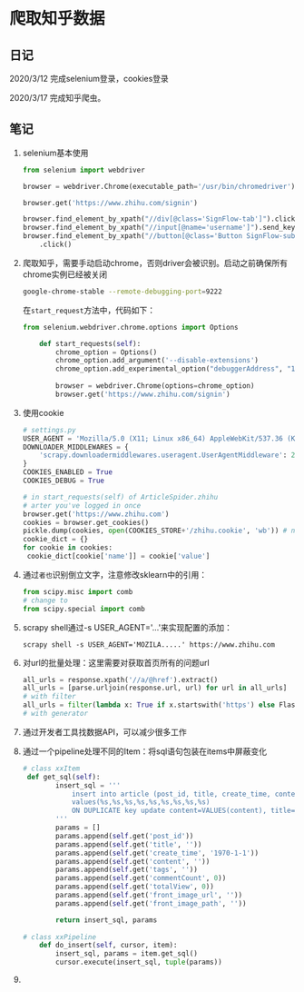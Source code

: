 # 爬取知乎数据

## 日记

2020/3/12 完成selenium登录，cookies登录

2020/3/17 完成知乎爬虫。

## 笔记

1. selenium基本使用

   ```python
   from selenium import webdriver
   
   browser = webdriver.Chrome(executable_path='/usr/bin/chromedriver')
   
   browser.get('https://www.zhihu.com/signin')
   
   browser.find_element_by_xpath("//div[@class='SignFlow-tab']").click()
   browser.find_element_by_xpath("//input[@name='username']").send_keys('18965150181')
   browser.find_element_by_xpath("//button[@class='Button SignFlow-submitButton Button--primary Button--blue']") \
       .click()
   ```

2. 爬取知乎，需要手动启动chrome，否则driver会被识别。启动之前确保所有chrome实例已经被关闭

   ```zsh
   google-chrome-stable --remote-debugging-port=9222
   ```

   在`start_request`方法中，代码如下：

   ```python
   from selenium.webdriver.chrome.options import Options
   
       def start_requests(self):
           chrome_option = Options()
           chrome_option.add_argument('--disable-extensions')
           chrome_option.add_experimental_option("debuggerAddress", "127.0.0.1:9222")
           
           browser = webdriver.Chrome(options=chrome_option)
           browser.get('https://www.zhihu.com/signin')
   ```

3. 使用cookie

   ```python
   # settings.py
   USER_AGENT = 'Mozilla/5.0 (X11; Linux x86_64) AppleWebKit/537.36 (KHTML, like Gecko) Chrome/80.0.3987.132 Safari/537.36' # find with F12 in any Request Header
   DOWNLOADER_MIDDLEWARES = {
       'scrapy.downloadermiddlewares.useragent.UserAgentMiddleware': 2 # user agent 自动变换
   }
   COOKIES_ENABLED = True
   COOKIES_DEBUG = True
   
   # in start_requests(self) of ArticleSpider.zhihu
   # arter you've logged in once
   browser.get('https://www.zhihu.com')
   cookies = browser.get_cookies()
   pickle.dump(cookies, open(COOKIES_STORE+'/zhihu.cookie', 'wb')) # not necessary
   cookie_dict = {}
   for cookie in cookies:
   	cookie_dict[cookie['name']] = cookie['value']
   ```

   

4. 通过`者也`识别倒立文字，注意修改sklearn中的引用：

   ```python
   from scipy.misc import comb
   # change to
   from scipy.special import comb
   ```

   

5. scrapy shell通过-s USER_AGENT='...'来实现配置的添加：

   `scrapy shell -s USER_AGENT='MOZILA.....' https://www.zhihu.com`

6. 对url的批量处理：这里需要对获取首页所有的问题url

   ```python
   all_urls = response.xpath('//a/@href').extract()
   all_urls = [parse.urljoin(response.url, url) for url in all_urls]
   # with filter
   all_urls = filter(lambda x: True if x.startswith('https') else Flase, all_urls)
   # with generator
   
   ```

   

7. 通过开发者工具找数据API，可以减少很多工作

8. 通过一个pipeline处理不同的Item：将sql语句包装在items中屏蔽变化

   ```python
   # class xxItem
    def get_sql(self):
           insert_sql = '''
               insert into article (post_id, title, create_time, content, tags, comment_count, total_view, front_image_url, front_image_path)
               values(%s,%s,%s,%s,%s,%s,%s,%s,%s)
               ON DUPLICATE key update content=VALUES(content), title=VALUES(title);
           '''
           params = []
           params.append(self.get('post_id'))
           params.append(self.get('title', ''))
           params.append(self.get('create_time', '1970-1-1'))
           params.append(self.get('content', ''))
           params.append(self.get('tags', ''))
           params.append(self.get('commentCount', 0))
           params.append(self.get('totalView', 0))
           params.append(self.get('front_image_url', ''))
           params.append(self.get('front_image_path', ''))
   
           return insert_sql, params
       
   # class xxPipeline
       def do_insert(self, cursor, item):
           insert_sql, params = item.get_sql()
           cursor.execute(insert_sql, tuple(params))
   
   ```

   

9. 